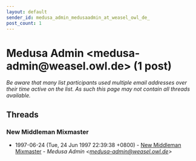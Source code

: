 ```yaml
---
layout: default
sender_id: medusa_admin_medusaadmin_at_weasel_owl_de_
post_count: 1
---
```


# Medusa Admin <medusa-admin<span>@</span>weasel.owl.de> (1 post)

_Be aware that many list participants used multiple email addresses over their time active on the list. As such this page may not contain all threads available._

## Threads

### New Middleman Mixmaster
+ 1997-06-24 (Tue, 24 Jun 1997 22:39:38 +0800) - [New Middleman Mixmaster](/archive/1997/06/525a1511459ad800959fba0ca4ca341fe769d27b78c69317ca6ad3ee439396a2) - _Medusa Admin \<medusa-admin@weasel.owl.de\>_

